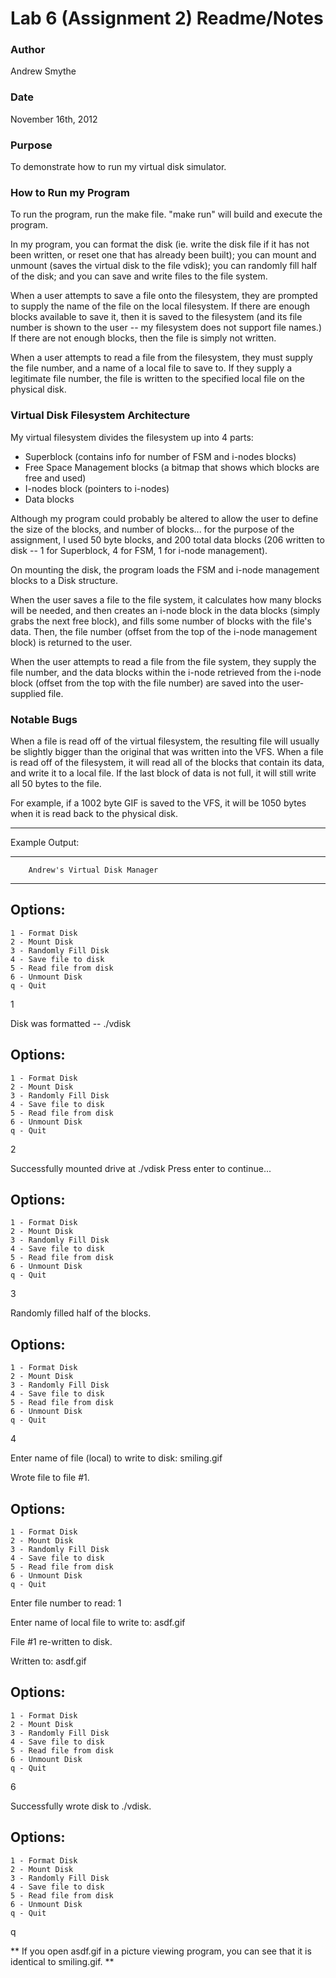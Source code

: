 # Lab 6 (Assignment 2) Readme/Notes
### Author 
Andrew Smythe
### Date 
November 16th, 2012
### Purpose 
To demonstrate how to run my virtual disk simulator.

### How to Run my Program

To run the program, run the make file. "make run" will build and
execute the program.

In my program, you can format the disk (ie. write the disk file if it
has not been written, or reset one that has already been built); you
can mount and unmount (saves the virtual disk to the file vdisk); you
can randomly fill half of the disk; and you can save and write files to
the file system.

When a user attempts to save a file onto the filesystem, they are
prompted to supply the name of the file on the local filesystem. If
there are enough blocks available to save it, then it is saved to the
filesystem (and its file number is shown to the user -- my filesystem
does not support file names.) If there are not enough blocks, then the
file is simply not written.

When a user attempts to read a file from the filesystem, they must
supply the file number, and a name of a local file to save to. If they
supply a legitimate file number, the file is written to the specified
local file on the physical disk.


### Virtual Disk Filesystem Architecture

My virtual filesystem divides the filesystem up into 4 parts:
- Superblock (contains info for number of FSM and i-nodes blocks)
- Free Space Management blocks (a bitmap that shows which blocks are
    free and used)
- I-nodes block (pointers to i-nodes)
- Data blocks

Although my program could probably be altered to allow the user to
define the size of the blocks, and number of blocks... for the purpose
of the assignment, I used 50 byte blocks, and 200 total data blocks
(206 written to disk -- 1 for Superblock, 4 for FSM, 1 for i-node
management).

On mounting the disk, the program loads the FSM and i-node management
blocks to a Disk structure.

When the user saves a file to the file system, it calculates how many 
blocks will be needed, and then creates an i-node block in the data 
blocks (simply grabs the next free block), and fills some number of 
blocks with the file's data. Then, the file number (offset from the top
of the i-node management block) is returned to the user.

When the user attempts to read a file from the file system, they supply
the file number, and the data blocks within the i-node retrieved from
the i-node block (offset from the top with the file number) are saved
into the user-supplied file.


### Notable Bugs

When a file is read off of the virtual filesystem, the resulting file
will usually be slightly bigger than the original that was written into
the VFS. When a file is read off of the filesystem, it will read all of
the blocks that contain its data, and write it to a local file. If the
last block of data is not full, it will still write all 50 bytes to the
file. 

For example, if a 1002 byte GIF is saved to the VFS, it will be
1050 bytes when it is read back to the physical disk.

-----------------------------------------------------------------------

Example Output:

************************************************
        Andrew's Virtual Disk Manager
************************************************

Options:
--------------------------------
	1 - Format Disk
	2 - Mount Disk
	3 - Randomly Fill Disk
	4 - Save file to disk
	5 - Read file from disk
	6 - Unmount Disk
	q - Quit
1

Disk was formatted -- ./vdisk

Options:
--------------------------------
	1 - Format Disk
	2 - Mount Disk
	3 - Randomly Fill Disk
	4 - Save file to disk
	5 - Read file from disk
	6 - Unmount Disk
	q - Quit
2	
	
Successfully mounted drive at ./vdisk
Press enter to continue...

Options:
--------------------------------
	1 - Format Disk
	2 - Mount Disk
	3 - Randomly Fill Disk
	4 - Save file to disk
	5 - Read file from disk
	6 - Unmount Disk
	q - Quit
3
	
Randomly filled half of the blocks.

Options:
--------------------------------
	1 - Format Disk
	2 - Mount Disk
	3 - Randomly Fill Disk
	4 - Save file to disk
	5 - Read file from disk
	6 - Unmount Disk
	q - Quit
4

Enter name of file (local) to write to disk:
smiling.gif

Wrote file to file #1.

Options:
--------------------------------
	1 - Format Disk
	2 - Mount Disk
	3 - Randomly Fill Disk
	4 - Save file to disk
	5 - Read file from disk
	6 - Unmount Disk
	q - Quit

Enter file number to read:
1

Enter name of local file to write to:
asdf.gif

File #1 re-written to disk.

Written to: asdf.gif

Options:
--------------------------------
	1 - Format Disk
	2 - Mount Disk
	3 - Randomly Fill Disk
	4 - Save file to disk
	5 - Read file from disk
	6 - Unmount Disk
	q - Quit
6	
	
Successfully wrote disk to ./vdisk.

Options:
--------------------------------
	1 - Format Disk
	2 - Mount Disk
	3 - Randomly Fill Disk
	4 - Save file to disk
	5 - Read file from disk
	6 - Unmount Disk
	q - Quit
q

** If you open asdf.gif in a picture viewing program, you can see that
    it is identical to smiling.gif. **
